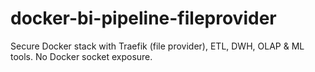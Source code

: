 # docker-bi-pipeline-fileprovider
Secure Docker stack with Traefik (file provider), ETL, DWH, OLAP &amp; ML tools. No Docker socket exposure.
